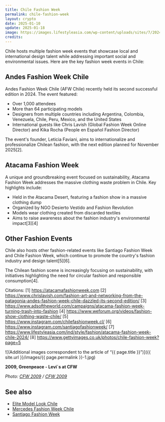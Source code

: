 ```yaml
---
title: Chile Fashion Week
permalink: chile-fashion-week
layout: crypto
date: 2025-01-10
update: 2025-01-18
image: https://images.lifestyleasia.com/wp-content/uploads/sites/7/2024/05/21000720/chile-806x459.jpg
credits:
---
```


Chile hosts multiple fashion week events that showcase local and international design talent while addressing important social and environmental issues. Here are the key fashion week events in Chile:

## Andes Fashion Week Chile
Andes Fashion Week Chile (AFW Chile) recently held its second successful edition in 2024. The event featured:
- Over 1,000 attendees
- More than 64 participating models
- Designers from multiple countries including Argentina, Colombia, Venezuela, Chile, Peru, Mexico, and the United States
- International guests like Chris Lavish (Global Fashion Week Online Director) and Kika Rocha (People en Español Fashion Director)

The event's founder, Leticia Faviani, aims to internationalize and professionalize Chilean fashion, with the next edition planned for November 2025[2].

## Atacama Fashion Week
A unique and groundbreaking event focused on sustainability, Atacama Fashion Week addresses the massive clothing waste problem in Chile. Key highlights include:
- Held in the Atacama Desert, featuring a fashion show in a massive clothing dump
- Organized by NGO Desierto Vestido and Fashion Revolution
- Models wear clothing created from discarded textiles
- Aims to raise awareness about the fashion industry's environmental impact[3][4]

## Other Fashion Events
Chile also hosts other fashion-related events like Santiago Fashion Week and Chile Fashion Week, which continue to promote the country's fashion industry and design talent[5][6].

The Chilean fashion scene is increasingly focusing on sustainability, with initiatives highlighting the need for circular fashion and responsible consumption[4].

Citations:
[1] https://atacamafashionweek.com
[2] https://www.chrislavish.com/fashion-art-and-networking-from-the-patagonia-andes-fashion-week-chile-dazzled-its-second-edition/
[3] https://www.adsoftheworld.com/campaigns/atacama-fashion-week-turning-trash-into-fashion
[4] https://www.weforum.org/videos/fashion-show-clothing-waste-chile/
[5] https://www.instagram.com/chilefashionweek.cl/
[6] https://www.instagram.com/santiagofashionweek/
[7] https://www.lifestyleasia.com/ind/style/fashion/atacama-fashion-week-chile-2024/
[8] https://www.gettyimages.co.uk/photos/chile-fashion-week?page=5

![(Additional images correspondent to the article of “{{ page.title }}”)]({{ site.url }}/images/{{ page.permalink }}-1.jpg)

**2009, Greenpeace - Levi´s at CFW**

*Photo: [CFW 2009](index) / [CFW 2009](index)*

## See also

+ [Elite Model Look Chile](elite-model-look-chile)
+ [Mercedes Fashion Week Chile](mercedes-fashion-week-chile)
+ [Santiago Fashion Week](santiago-fashion-week)
